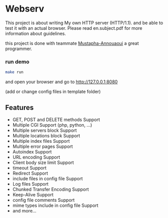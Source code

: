 # Webserv
This project is about writing My own HTTP server (HTTP/1.1).
and be able to test it with an actual browser.
Please read en.subject.pdf for more information about guidelines.

this project is done with teammate [Mustapha-Annouaoui](https://github.com/Mustapha-Annouaoui) a great programmer.

### run demo
```bash
make run
```
and open your browser and go to http://127.0.0.1:8080

(add or change config files in template folder)
## Features

- GET, POST and DELETE methods Support
- Multiple CGI Support (php, python, ...)
- Multiple servers block Support
- Multiple locations block Support
- Multiple index files Support
- Multiple error pages Support
- Autoindex Support
- URL encoding Support
- Client body size limit Support
- timeout Support
- Redirect Support
- include files in config file Support
- Log files Support
- Chunked Transfer Encoding Support
- Keep-Alive Support
- config file comments Support
- mime types include in config file Support
- and more...
